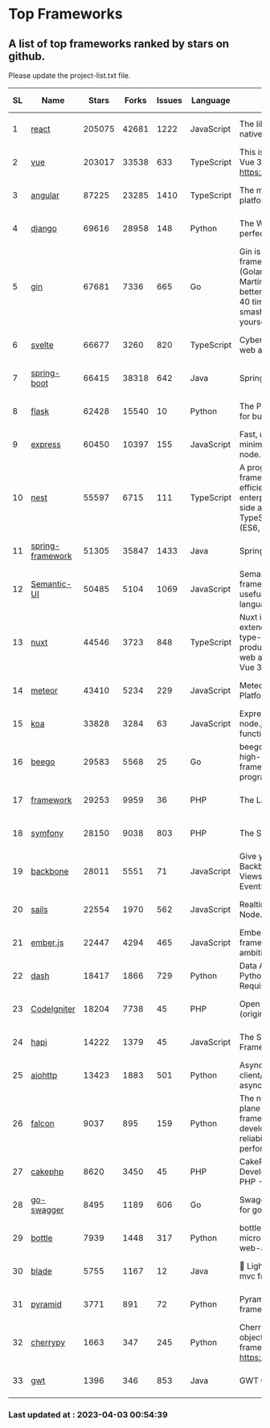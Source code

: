 # Top Frameworks
## A list of top frameworks ranked by stars on github.  
Please update the project-list.txt file.

| SL| Name  | Stars| Forks| Issues | Language | Description | Last Commit |
| --| ------| -----| ---- | ------ | -------- | ----------- | ----------- |
| 1 | [react](https://github.com/facebook/react) | 205075 | 42681 | 1222 | JavaScript | The library for web and native user interfaces | 2023-04-02 22:48:28 |
| 2 | [vue](https://github.com/vuejs/vue) | 203017 | 33538 | 633 | TypeScript | This is the repo for Vue 2. For Vue 3, go to https://github.com/vuejs/core | 2023-02-04 18:16:38 |
| 3 | [angular](https://github.com/angular/angular) | 87225 | 23285 | 1410 | TypeScript | The modern web developer’s platform | 2023-04-01 00:04:01 |
| 4 | [django](https://github.com/django/django) | 69616 | 28958 | 148 | Python | The Web framework for perfectionists with deadlines. | 2023-04-02 07:54:33 |
| 5 | [gin](https://github.com/gin-gonic/gin) | 67681 | 7336 | 665 | Go | Gin is a HTTP web framework written in Go (Golang). It features a Martini-like API with much better performance -- up to 40 times faster. If you need smashing performance, get yourself some Gin. | 2023-03-02 00:12:20 |
| 6 | [svelte](https://github.com/sveltejs/svelte) | 66677 | 3260 | 820 | TypeScript | Cybernetically enhanced web apps | 2023-03-30 21:48:10 |
| 7 | [spring-boot](https://github.com/spring-projects/spring-boot) | 66415 | 38318 | 642 | Java | Spring Boot | 2023-03-28 13:57:16 |
| 8 | [flask](https://github.com/pallets/flask) | 62428 | 15540 | 10 | Python | The Python micro framework for building web applications. | 2023-03-11 16:34:56 |
| 9 | [express](https://github.com/expressjs/express) | 60450 | 10397 | 155 | JavaScript | Fast, unopinionated, minimalist web framework for node. | 2023-02-26 18:34:32 |
| 10 | [nest](https://github.com/nestjs/nest) | 55597 | 6715 | 111 | TypeScript | A progressive Node.js framework for building efficient, scalable, and enterprise-grade server-side applications on top of TypeScript & JavaScript (ES6, ES7, ES8) 🚀 | 2023-03-30 06:44:57 |
| 11 | [spring-framework](https://github.com/spring-projects/spring-framework) | 51305 | 35847 | 1433 | Java | Spring Framework | 2023-04-02 17:20:49 |
| 12 | [Semantic-UI](https://github.com/Semantic-Org/Semantic-UI) | 50485 | 5104 | 1069 | JavaScript | Semantic is a UI component framework based around useful principles from natural language. | 2023-01-11 17:05:32 |
| 13 | [nuxt](https://github.com/nuxt/nuxt) | 44546 | 3723 | 848 | TypeScript | Nuxt is an intuitive and extendable way to create type-safe, performant and production-grade full-stack web apps and websites with Vue 3. | 2023-04-02 14:14:21 |
| 14 | [meteor](https://github.com/meteor/meteor) | 43410 | 5234 | 229 | JavaScript | Meteor, the JavaScript App Platform | 2023-03-10 20:58:10 |
| 15 | [koa](https://github.com/koajs/koa) | 33828 | 3284 | 63 | JavaScript | Expressive middleware for node.js using ES2017 async functions | 2023-01-02 06:55:07 |
| 16 | [beego](https://github.com/beego/beego) | 29583 | 5568 | 25 | Go | beego is an open-source, high-performance web framework for the Go programming language. | 2023-03-09 07:19:01 |
| 17 | [framework](https://github.com/laravel/framework) | 29253 | 9959 | 36 | PHP | The Laravel Framework. | 2023-04-02 16:24:55 |
| 18 | [symfony](https://github.com/symfony/symfony) | 28150 | 9038 | 803 | PHP | The Symfony PHP framework | 2023-04-01 16:53:17 |
| 19 | [backbone](https://github.com/jashkenas/backbone) | 28011 | 5551 | 71 | JavaScript | Give your JS App some Backbone with Models, Views, Collections, and Events | 2023-01-04 11:09:21 |
| 20 | [sails](https://github.com/balderdashy/sails) | 22554 | 1970 | 562 | JavaScript | Realtime MVC Framework for Node.js | 2023-02-17 22:35:42 |
| 21 | [ember.js](https://github.com/emberjs/ember.js) | 22447 | 4294 | 465 | JavaScript | Ember.js - A JavaScript framework for creating ambitious web applications | 2023-03-22 16:50:05 |
| 22 | [dash](https://github.com/plotly/dash) | 18417 | 1866 | 729 | Python | Data Apps & Dashboards for Python. No JavaScript Required. | 2023-03-29 17:58:50 |
| 23 | [CodeIgniter](https://github.com/bcit-ci/CodeIgniter) | 18204 | 7738 | 45 | PHP | Open Source PHP Framework (originally from EllisLab) | 2023-03-22 00:03:09 |
| 24 | [hapi](https://github.com/hapijs/hapi) | 14222 | 1379 | 45 | JavaScript | The Simple, Secure Framework Developers Trust | 2023-03-27 19:45:44 |
| 25 | [aiohttp](https://github.com/aio-libs/aiohttp) | 13423 | 1883 | 501 | Python | Asynchronous HTTP client/server framework for asyncio and Python | 2023-03-29 18:05:39 |
| 26 | [falcon](https://github.com/falconry/falcon) | 9037 | 895 | 159 | Python | The no-magic web data plane API and microservices framework for Python developers, with a focus on reliability, correctness, and performance at scale. | 2023-01-18 20:42:26 |
| 27 | [cakephp](https://github.com/cakephp/cakephp) | 8620 | 3450 | 45 | PHP | CakePHP: The Rapid Development Framework for PHP - Official Repository | 2023-04-01 12:37:48 |
| 28 | [go-swagger](https://github.com/go-swagger/go-swagger) | 8495 | 1189 | 606 | Go | Swagger 2.0 implementation for go | 2023-02-04 17:37:23 |
| 29 | [bottle](https://github.com/bottlepy/bottle) | 7939 | 1448 | 317 | Python | bottle.py is a fast and simple micro-framework for python web-applications. | 2022-09-05 15:24:52 |
| 30 | [blade](https://github.com/lets-blade/blade) | 5755 | 1167 | 12 | Java | :rocket: Lightning fast and elegant mvc framework for Java8 | 2022-05-10 12:38:06 |
| 31 | [pyramid](https://github.com/Pylons/pyramid) | 3771 | 891 | 72 | Python | Pyramid - A Python web framework | 2023-02-16 13:50:59 |
| 32 | [cherrypy](https://github.com/cherrypy/cherrypy) | 1663 | 347 | 245 | Python | CherryPy is a pythonic, object-oriented HTTP framework.      https://cherrypy.dev | 2023-04-01 23:50:27 |
| 33 | [gwt](https://github.com/gwtproject/gwt) | 1396 | 346 | 853 | Java | GWT Open Source Project | 2023-03-26 19:55:05 |

### Last updated at : 2023-04-03 00:54:39
